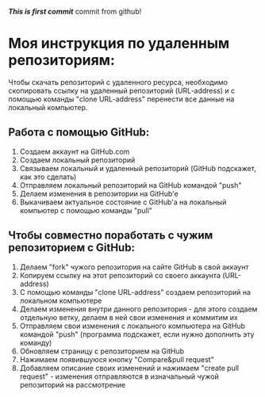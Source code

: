 ***This is first commit***
commit from github!

# Моя инструкция по удаленным репозиториям:

Чтобы скачать репозиторий с удаленного ресурса, необходимо скопировать ссылку на удаленный репозиторий (URL-address) и с помощью команды "clone URL-address" перенести все данные на локальный компьютер.

## Работа с помощью GitHub:
1. Создаем аккаунт на GitHub.com
2. Создаем локальный репозиторий
3. Связываем локальный и удаленный репозиторий (GitHub подскажет, как это сделать)
4. Отправляем локальный репозиторий на GitHub командой "push"
5. Делаем изменения в репозитории на GitHub'e
6. Выкачиваем актуальное состояние с GitHub'a на локальный компьютер с помощью команды "pull"

## Чтобы совместно поработать с чужим репозиторием с GitHub:
1. Делаем "fork" чужого репозитория на сайте GitHub в свой аккаунт
2. Копируем ссылку на этот репозиторий со своего аккаунта (URL-address) 
3. С помощью команды "clone URL-address" создаем репозиторий на локальном компьютере
4. Делаем изменения внутри данного репозитория - для этого создаем отдельную ветку, делаем в ней свои изменения и коммитим их
5. Отправляем свои изменения с локального компьютера на GitHub командой "push" (программа подскажет, если нужно дополнить эту команду)
6. Обновляем страницу с репозиторием на GitHub
7. Нажимаем появившуюся кнопку "Compare&pull request"
8. Добавляем описание своих изменений и нажимаем "create pull request" - изменения отправляются в изначальный чужой репозиторий на рассмотрение